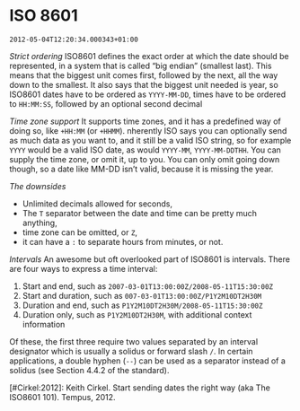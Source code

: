 # ISO 8601 #

	2012-05-04T12:20:34.000343+01:00

*Strict ordering* ISO8601 defines the exact order at which the date should be represented, in a system that is called “big endian” (smallest last). This means that the biggest unit comes first, followed by the next, all the way down to the smallest. It also says that the biggest unit needed is year, so ISO8601 dates have to be ordered as `YYYY-MM-DD`, times have to be ordered to `HH:MM:SS`, followed by an optional second decimal

*Time zone support* It supports time zones, and it has a predefined way of doing so, like `+HH:MM` (or `+HHMM`). nherently ISO says you can optionally send as much data as you want to, and it still be a valid ISO string, so for example `YYYY` would be a valid ISO date, as would `YYYY-MM`, `YYYY-MM-DDTHH`. You can supply the time zone, or omit it, up to you. You can only omit going down though, so a date like MM-DD isn’t valid, because it is missing the year.

*The downsides*
- Unlimited decimals allowed for seconds,
- The `T` separator between the date and time can be pretty much anything,
- time zone can be omitted, or `Z`,
- it can have a `:` to separate hours from minutes, or not.

*Intervals* An awesome but oft overlooked part of ISO8601 is intervals. There are four ways to express a time interval:

1. Start and end, such as `2007-03-01T13:00:00Z/2008-05-11T15:30:00Z`
2. Start and duration, such as `007-03-01T13:00:00Z/P1Y2M10DT2H30M`
3. Duration and end, such as `P1Y2M10DT2H30M/2008-05-11T15:30:00Z`
4. Duration only, such as `P1Y2M10DT2H30M`, with additional context information

Of these, the first three require two values separated by an interval designator which is usually a solidus or forward slash `/`. In certain applications, a double hyphen (`--`) can be used as a separator instead of a solidus (see Section 4.4.2 of the standard).

[#Cirkel:2012]: Keith Cirkel. Start sending dates the right way (aka The ISO8601 101).  Tempus, 2012.
